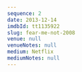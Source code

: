 ```yaml
---
sequence: 2
date: 2013-12-14
imdbId: tt1135922
slug: fear-me-not-2008
venue: null
venueNotes: null
medium: Netflix
mediumNotes: null
---
```


